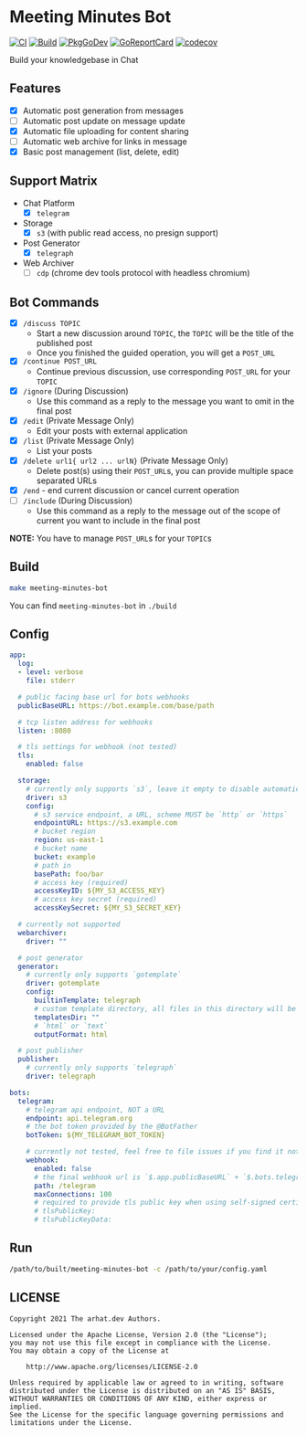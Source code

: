 # Meeting Minutes Bot

[![CI](https://github.com/arhat-dev/meeting-minutes-bot/workflows/CI/badge.svg)](https://github.com/arhat-dev/meeting-minutes-bot/actions?query=workflow%3ACI)
[![Build](https://github.com/arhat-dev/meeting-minutes-bot/workflows/Build/badge.svg)](https://github.com/arhat-dev/meeting-minutes-bot/actions?query=workflow%3ABuild)
[![PkgGoDev](https://pkg.go.dev/badge/arhat.dev/meeting-minutes-bot)](https://pkg.go.dev/arhat.dev/meeting-minutes-bot)
[![GoReportCard](https://goreportcard.com/badge/arhat.dev/meeting-minutes-bot)](https://goreportcard.com/report/arhat.dev/meeting-minutes-bot)
[![codecov](https://codecov.io/gh/arhat-dev/meeting-minutes-bot/branch/master/graph/badge.svg)](https://codecov.io/gh/arhat-dev/meeting-minutes-bot)

Build your knowledgebase in Chat

## Features

- [x] Automatic post generation from messages
- [ ] Automatic post update on message update
- [x] Automatic file uploading for content sharing
- [ ] Automatic web archive for links in message
- [x] Basic post management (list, delete, edit)

## Support Matrix

- Chat Platform
  - [x] `telegram`
- Storage
  - [x] `s3` (with public read access, no presign support)
- Post Generator
  - [x] `telegraph`
- Web Archiver
  - [ ] `cdp` (chrome dev tools protocol with headless chromium)

## Bot Commands

- [x] `/discuss TOPIC`
  - Start a new discussion around `TOPIC`, the `TOPIC` will be the title of the published post
  - Once you finished the guided operation, you will get a `POST_URL`
- [x] `/continue POST_URL`
  - Continue previous discussion, use corresponding `POST_URL` for your `TOPIC`
- [x] `/ignore` (During Discussion)
  - Use this command as a reply to the message you want to omit in the final post
- [x] `/edit` (Private Message Only)
  - Edit your posts with external application
- [x] `/list` (Private Message Only)
  - List your posts
- [x] `/delete url1{ url2 ... urlN}` (Private Message Only)
  - Delete post(s) using their `POST_URL`s, you can provide multiple space separated URLs
- [x] `/end` - end current discussion or cancel current operation
- [ ] `/include` (During Discussion)
  - Use this command as a reply to the message out of the scope of current  you want to include in the final post

__NOTE:__ You have to manage `POST_URL`s for your `TOPIC`s

## Build

```bash
make meeting-minutes-bot
```

You can find `meeting-minutes-bot` in `./build`

## Config

```yaml
app:
  log:
  - level: verbose
    file: stderr

  # public facing base url for bots webhooks
  publicBaseURL: https://bot.example.com/base/path

  # tcp listen address for webhooks
  listen: :8080

  # tls settings for webhook (not tested)
  tls:
    enabled: false

  storage:
    # currently only supports `s3`, leave it empty to disable automatic file uploading
    driver: s3
    config:
      # s3 service endpoint, a URL, scheme MUST be `http` or `https`
      endpointURL: https://s3.example.com
      # bucket region
      region: us-east-1
      # bucket name
      bucket: example
      # path in
      basePath: foo/bar
      # access key (required)
      accessKeyID: ${MY_S3_ACCESS_KEY}
      # access key secret (required)
      accessKeySecret: ${MY_S3_SECRET_KEY}

  # currently not supported
  webarchiver:
    driver: ""

  # post generator
  generator:
    # currently only supports `gotemplate`
    driver: gotemplate
    config:
      builtinTemplate: telegraph
      # custom template directory, all files in this directory will be treated as template
      templatesDir: ""
      # `html` or `text`
      outputFormat: html

  # post publisher
  publisher:
    # currently only supports `telegraph`
    driver: telegraph

bots:
  telegram:
    # telegram api endpoint, NOT a URL
    endpoint: api.telegram.org
    # the bot token provided by the @BotFather
    botToken: ${MY_TELEGRAM_BOT_TOKEN}

    # currently not tested, feel free to file issues if you find it not working
    webhook:
      enabled: false
      # the final webhook url is `$.app.publicBaseURL` + `$.bots.telegram.webhook.path`
      path: /telegram
      maxConnections: 100
      # required to provide tls public key when using self-signed certificate
      # tlsPublicKey:
      # tlsPublicKeyData:
```

## Run

```bash
/path/to/built/meeting-minutes-bot -c /path/to/your/config.yaml
```

## LICENSE

```text
Copyright 2021 The arhat.dev Authors.

Licensed under the Apache License, Version 2.0 (the "License");
you may not use this file except in compliance with the License.
You may obtain a copy of the License at

    http://www.apache.org/licenses/LICENSE-2.0

Unless required by applicable law or agreed to in writing, software
distributed under the License is distributed on an "AS IS" BASIS,
WITHOUT WARRANTIES OR CONDITIONS OF ANY KIND, either express or implied.
See the License for the specific language governing permissions and
limitations under the License.
```
